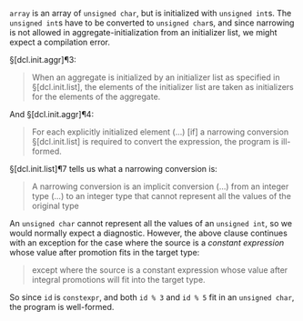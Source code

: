 `array` is an array of `unsigned char`, but is initialized with `unsigned int`s. The `unsigned int`s have to be converted to `unsigned char`s, and since narrowing is not allowed in aggregate-initialization from an initializer list, we might expect a compilation error.

§[dcl.init.aggr]¶3:

> When an aggregate is initialized by an initializer list as specified in §[dcl.init.list], the elements of the initializer list are taken as initializers for the elements of the aggregate.

And §[dcl.init.aggr]¶4:

> For each explicitly initialized element (...) [if] a narrowing conversion §[dcl.init.list] is required to convert the expression, the program is ill-formed.

§[dcl.init.list]¶7 tells us what a narrowing conversion is:

>A narrowing conversion is an implicit conversion (...) from an integer type (...) to an integer type that cannot represent all the values of the original type

An `unsigned char` cannot represent all the values of an `unsigned int`, so we would normally expect a diagnostic. However, the above clause continues with an exception for the case where the source is a *constant expression* whose value after promotion fits in the target type:

> except where the source is a constant expression whose value after integral promotions will fit into the target type.

So since `id` is `constexpr`, and both `id % 3` and `id % 5` fit in an `unsigned char`, the program is well-formed.